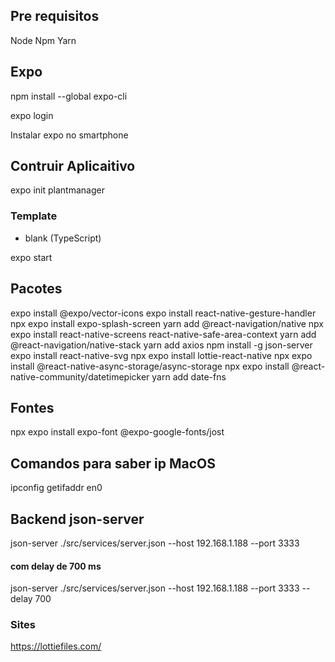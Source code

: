 ## Pre requisitos

Node
Npm
Yarn

## Expo

npm install --global expo-cli

expo login

Instalar expo no smartphone

## Contruir Aplicaitivo

expo init plantmanager

### Template

- blank (TypeScript)

expo start

## Pacotes

expo install @expo/vector-icons
expo install react-native-gesture-handler
npx expo install expo-splash-screen
yarn add @react-navigation/native
npx expo install react-native-screens react-native-safe-area-context
yarn add @react-navigation/native-stack
yarn add axios
npm install -g json-server
expo install react-native-svg
npx expo install lottie-react-native
npx expo install @react-native-async-storage/async-storage
npx expo install @react-native-community/datetimepicker
yarn add date-fns

## Fontes

npx expo install expo-font @expo-google-fonts/jost

## Comandos para saber ip MacOS

ipconfig getifaddr en0

## Backend json-server

json-server ./src/services/server.json --host 192.168.1.188 --port 3333

#### com delay de 700 ms

json-server ./src/services/server.json --host 192.168.1.188 --port 3333 --delay 700

### Sites

https://lottiefiles.com/
